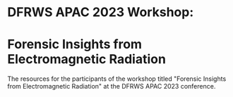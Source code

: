 # DFRWS APAC 2023 Workshop: 
# Forensic Insights from Electromagnetic Radiation
The resources for the participants of the workshop titled "Forensic Insights from Electromagnetic Radiation" at the DFRWS APAC 2023 conference.
